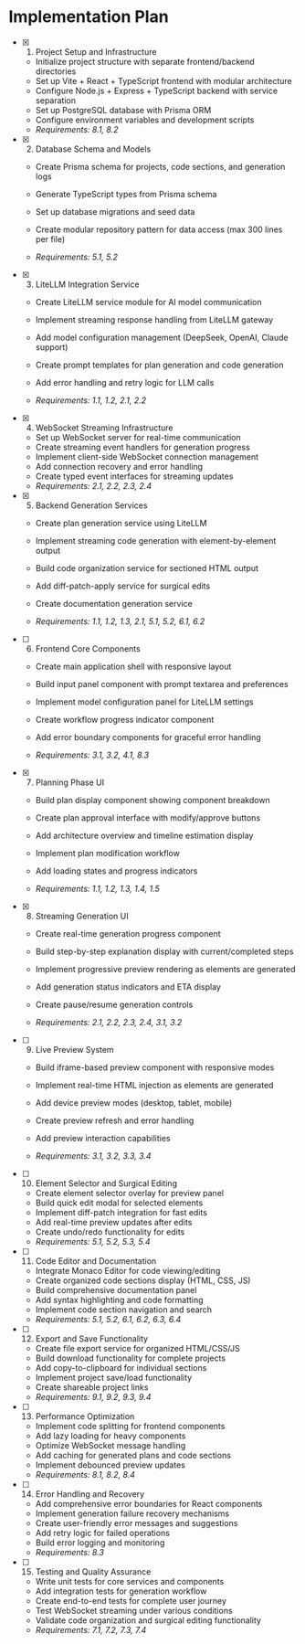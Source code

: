 # Implementation Plan

- [x] 1. Project Setup and Infrastructure


  - Initialize project structure with separate frontend/backend directories
  - Set up Vite + React + TypeScript frontend with modular architecture
  - Configure Node.js + Express + TypeScript backend with service separation
  - Set up PostgreSQL database with Prisma ORM
  - Configure environment variables and development scripts
  - _Requirements: 8.1, 8.2_



- [x] 2. Database Schema and Models



  - Create Prisma schema for projects, code sections, and generation logs
  - Generate TypeScript types from Prisma schema
  - Set up database migrations and seed data


  - Create modular repository pattern for data access (max 300 lines per file)





  - _Requirements: 5.1, 5.2_

- [x] 3. LiteLLM Integration Service
  - Create LiteLLM service module for AI model communication


  - Implement streaming response handling from LiteLLM gateway




  - Add model configuration management (DeepSeek, OpenAI, Claude support)
  - Create prompt templates for plan generation and code generation
  - Add error handling and retry logic for LLM calls
  - _Requirements: 1.1, 1.2, 2.1, 2.2_

- [x] 4. WebSocket Streaming Infrastructure
  - Set up WebSocket server for real-time communication
  - Create streaming event handlers for generation progress
  - Implement client-side WebSocket connection management
  - Add connection recovery and error handling
  - Create typed event interfaces for streaming updates
  - _Requirements: 2.1, 2.2, 2.3, 2.4_

- [x] 5. Backend Generation Services




  - Create plan generation service using LiteLLM
  - Implement streaming code generation with element-by-element output
  - Build code organization service for sectioned HTML output





  - Add diff-patch-apply service for surgical edits
  - Create documentation generation service
  - _Requirements: 1.1, 1.2, 1.3, 2.1, 5.1, 5.2, 6.1, 6.2_










- [ ] 6. Frontend Core Components




  - Create main application shell with responsive layout
  - Build input panel component with prompt textarea and preferences


  - Implement model configuration panel for LiteLLM settings
  - Create workflow progress indicator component



  - Add error boundary components for graceful error handling
  - _Requirements: 3.1, 3.2, 4.1, 8.3_

- [x] 7. Planning Phase UI






  - Build plan display component showing component breakdown
  - Create plan approval interface with modify/approve buttons
  - Add architecture overview and timeline estimation display


  - Implement plan modification workflow
  - Add loading states and progress indicators
  - _Requirements: 1.1, 1.2, 1.3, 1.4, 1.5_

- [x] 8. Streaming Generation UI
  - Create real-time generation progress component


  - Build step-by-step explanation display with current/completed steps
  - Implement progressive preview rendering as elements are generated
  - Add generation status indicators and ETA display
  - Create pause/resume generation controls
  - _Requirements: 2.1, 2.2, 2.3, 2.4, 3.1, 3.2_



- [ ] 9. Live Preview System
  - Build iframe-based preview component with responsive modes
  - Implement real-time HTML injection as elements are generated
  - Add device preview modes (desktop, tablet, mobile)
  - Create preview refresh and error handling
  - Add preview interaction capabilities


  - _Requirements: 3.1, 3.2, 3.3, 3.4_

- [ ] 10. Element Selector and Surgical Editing
  - Create element selector overlay for preview panel
  - Build quick edit modal for selected elements
  - Implement diff-patch integration for fast edits
  - Add real-time preview updates after edits
  - Create undo/redo functionality for edits
  - _Requirements: 5.1, 5.2, 5.3, 5.4_

- [ ] 11. Code Editor and Documentation
  - Integrate Monaco Editor for code viewing/editing
  - Create organized code sections display (HTML, CSS, JS)
  - Build comprehensive documentation panel
  - Add syntax highlighting and code formatting
  - Implement code section navigation and search
  - _Requirements: 5.1, 5.2, 6.1, 6.2, 6.3, 6.4_

- [ ] 12. Export and Save Functionality
  - Create file export service for organized HTML/CSS/JS
  - Build download functionality for complete projects
  - Add copy-to-clipboard for individual sections
  - Implement project save/load functionality
  - Create shareable project links
  - _Requirements: 9.1, 9.2, 9.3, 9.4_

- [ ] 13. Performance Optimization
  - Implement code splitting for frontend components
  - Add lazy loading for heavy components
  - Optimize WebSocket message handling
  - Add caching for generated plans and code sections
  - Implement debounced preview updates
  - _Requirements: 8.1, 8.2, 8.4_

- [ ] 14. Error Handling and Recovery
  - Add comprehensive error boundaries for React components
  - Implement generation failure recovery mechanisms
  - Create user-friendly error messages and suggestions
  - Add retry logic for failed operations
  - Build error logging and monitoring
  - _Requirements: 8.3_

- [ ] 15. Testing and Quality Assurance
  - Write unit tests for core services and components
  - Add integration tests for generation workflow
  - Create end-to-end tests for complete user journey
  - Test WebSocket streaming under various conditions
  - Validate code organization and surgical editing functionality
  - _Requirements: 7.1, 7.2, 7.3, 7.4_